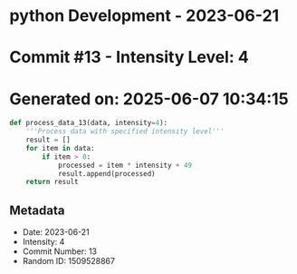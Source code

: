 ﻿# python Development - 2023-06-21
# Commit #13 - Intensity Level: 4
# Generated on: 2025-06-07 10:34:15
```python
def process_data_13(data, intensity=4):
    '''Process data with specified intensity level'''
    result = []
    for item in data:
        if item > 0:
            processed = item * intensity + 49
            result.append(processed)
    return result
```
## Metadata
- Date: 2023-06-21
- Intensity: 4
- Commit Number: 13
- Random ID: 1509528867
